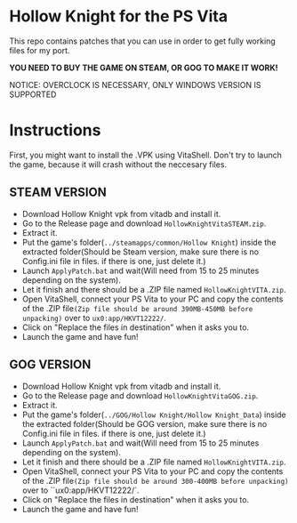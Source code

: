 # Hollow Knight for the PS Vita
This repo contains patches that you can use in order to get fully working files for my port.

**YOU NEED TO BUY THE GAME ON STEAM, OR GOG TO MAKE IT WORK!**

NOTICE: OVERCLOCK IS NECESSARY, ONLY WINDOWS VERSION IS SUPPORTED

# Instructions
First, you might want to install the .VPK using VitaShell. Don't try to launch the game, because it will crash without the neccesary files.

## STEAM VERSION
- Download Hollow Knight vpk from vitadb and install it.
- Go to the Release page and download ``HollowKnightVitaSTEAM.zip``.
- Extract it.
- Put the game's folder(```../steamapps/common/Hollow Knight```) inside the extracted folder(Should be Steam version, make sure there is no Config.ini file in files. if there is one, just delete it.)
- Launch ``ApplyPatch.bat`` and wait(Will need from 15 to 25 minutes depending on the system).
- Let it finish and there should be a .ZIP file named ``HollowKnightVITA.zip``.
- Open VitaShell, connect your PS Vita to your PC and copy the contents of the .ZIP file```(Zip file should be around 390MB-450MB before unpacking)``` over to ``ux0:app/HKVT12222/``.
- Click on "Replace the files in destination" when it asks you to.
- Launch the game and have fun!

## GOG VERSION
- Download Hollow Knight vpk from vitadb and install it.
- Go to the Release page and download ``HollowKnightVitaGOG.zip``.
- Extract it.
- Put the game's folder(```../GOG/Hollow Knight/Hollow Knight_Data```) inside the extracted folder(Should be GOG version, make sure there is no Config.ini file in files. if there is one, just delete it.)
- Launch ``ApplyPatch.bat`` and wait(Will need from 15 to 25 minutes depending on the system).
- Let it finish and there should be a .ZIP file named ``HollowKnightVITA.zip``.
- Open VitaShell, connect your PS Vita to your PC and copy the contents of the .ZIP file```(Zip file should be around 300-400MB before unpacking)``` over to ``ux0:app/HKVT12222/`.
- Click on "Replace the files in destination" when it asks you to.
- Launch the game and have fun!
